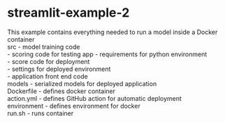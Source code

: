 # streamlit-example-2

This example contains everything needed to run a model inside a Docker container </br>
src - model training code </br>
    <t>- scoring code for testing </t>
app - requirements for python environment </br>
    - score code for deployment </br>
    - settings for deployed environment </br>
    - application front end code </br>
models - serialized models for deployed application </br>
Dockerfile - defines docker container </br>
action.yml - defines GitHub action for automatic deployment  </br>
environment - defines environment for docker </br>
run.sh - runs container </br>
